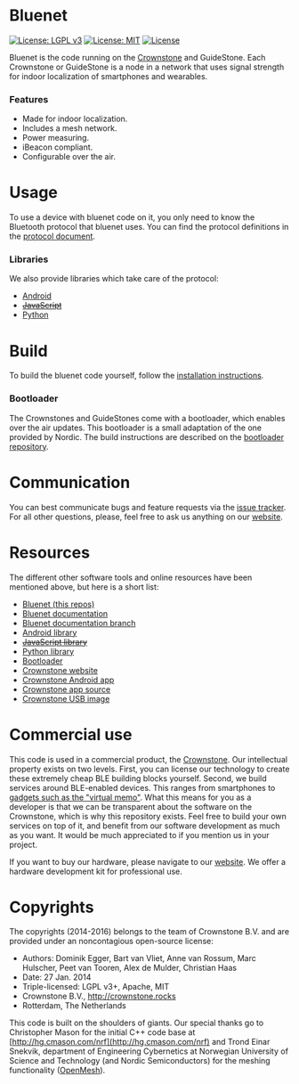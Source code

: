 # Bluenet

[![License: LGPL v3](https://img.shields.io/badge/License-LGPL%20v3-blue.svg)](http://www.gnu.org/licenses/lgpl-3.0)
[![License: MIT](https://img.shields.io/badge/License-MIT-yellow.svg)](https://opensource.org/licenses/MIT)
[![License](https://img.shields.io/badge/License-Apache%202.0-blue.svg)](https://opensource.org/licenses/Apache-2.0)

Bluenet is the code running on the [Crownstone](http://crownstone.rocks) and GuideStone. Each Crownstone or GuideStone is a node in a network that uses signal strength for indoor localization of smartphones and wearables.


### Features
- Made for indoor localization.
- Includes a mesh network.
- Power measuring.
- iBeacon compliant.
- Configurable over the air.


# Usage
To use a device with bluenet code on it, you only need to know the Bluetooth protocol that bluenet uses. You can find the protocol definitions in the [protocol document](docs/PROTOCOL.md).

### Libraries
We also provide libraries which take care of the protocol:

- [Android](https://github.com/dobots/bluenet-lib-android)
- [~~JavaScript~~](https://github.com/dobots/bluenet-lib-js)
- [Python](https://github.com/dobots/bluenet-lib-python)


# Build
To build the bluenet code yourself, follow the [installation instructions](docs/INSTALL.md).

### Bootloader
The Crownstones and GuideStones come with a bootloader, which enables over the air updates. This bootloader is a small adaptation of the one provided by Nordic. The build instructions are described on the [bootloader repository](https://github.com/dobots/nrf51-dfu-bootloader-for-gcc-compiler).


# Communication
You can best communicate bugs and feature requests via the [issue tracker](https://github.com/dobots/bluenet/issues). For all other questions, please, feel free to ask us anything on our [website](http://crownstone.rocks).


# Resources
The different other software tools and online resources have been mentioned above, but here is a short list:

- [Bluenet (this repos)](https://github.com/dobots/bluenet)
- [Bluenet documentation](http://dobots.github.io/bluenet/)
- [Bluenet documentation branch](https://github.com/dobots/bluenet/tree/gh-pages)
- [Android library](https://github.com/dobots/bluenet-lib-android)
- [~~JavaScript library~~](https://github.com/dobots/bluenet-lib-js)
- [Python library](https://github.com/dobots/bluenet-lib-python)
- [Bootloader](https://github.com/dobots/nrf51-dfu-bootloader-for-gcc-compiler)
- [Crownstone website](http://crownstone.rocks)
- [Crownstone Android app](https://play.google.com/store/apps/details?id=nl.dobots.CrownStone)
- [Crownstone app source](https://github.com/dobots/crownstone-app)
- [Crownstone USB image](https://github.com/dobots/crownstone-image)


# Commercial use
This code is used in a commercial product, the [Crownstone](http://crownstone.rocks). Our intellectual property exists on two levels. First, you can license our technology to create these extremely cheap BLE building blocks yourself. Second, we build services around BLE-enabled devices. This ranges from smartphones to [gadgets such as the "virtual memo"](http://dobots.nl/2014/07/15/ble-dobeacon-a-virtual-memo/). What this means for you as a developer is that we can be transparent about the software on the Crownstone, which is why this repository exists. Feel free to build your own services on top of it, and benefit from our software development as much as you want. It would be much appreciated to if you mention us in your project.

If you want to buy our hardware, please navigate to our [website](http://crownstone.rocks). We offer a
hardware development kit for professional use.


# Copyrights

The copyrights (2014-2016) belongs to the team of Crownstone B.V. and are provided under an noncontagious open-source license:

* Authors: Dominik Egger, Bart van Vliet, Anne van Rossum, Marc Hulscher, Peet van Tooren, Alex de Mulder, Christian Haas
* Date: 27 Jan. 2014
* Triple-licensed: LGPL v3+, Apache, MIT
* Crownstone B.V., http://crownstone.rocks
* Rotterdam, The Netherlands

This code is built on the shoulders of giants. Our special thanks go to Christopher Mason for the initial C++ code base at [http://hg.cmason.com/nrf](http://hg.cmason.com/nrf) and Trond Einar Snekvik, department of Engineering Cybernetics at Norwegian University of Science and Technology (and Nordic Semiconductors) for the meshing functionality ([OpenMesh](https://github.com/NordicSemiconductor/nRF51-ble-bcast-mesh)).
